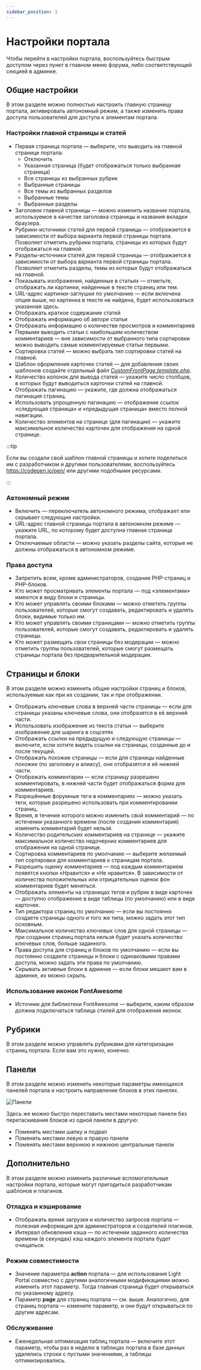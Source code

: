 ```yaml
---
sidebar_position: 3
---
```


# Настройки портала
Чтобы перейти в настройки портала, воспользуйтесь быстрым доступом через пункт в главном меню форума, либо соответствующей секцией в админке.

## Общие настройки
В этом разделе можно полностью настроить главную страницу портала, активировать автономный режим, а также изменить права доступа пользователей для доступа к элементам портала.

### Настройки главной страницы и статей

* Первая страница портала — выберите, что выводить на главной странице портала:
    * Отключить
    * Указанная страница (будет отображаться только выбранная страница)
    * Все страницы из выбранных рубрик
    * Выбранные страницы
    * Все темы из выбранных разделов
    * Выбранные темы
    * Выбранные разделы
* Заголовок главной страницы — можно изменить название портала, используемое в качестве заголовка страницы и названия вкладки браузера.
* Рубрики-источники статей для первой страницы — отображается в зависимости от выбора варианта первой страницы портала. Позволяет отметить рубрики портала, страницы из которых будут отображаться на главной.
* Разделы-источники статей для первой страницы — отображается в зависимости от выбора варианта первой страницы портала. Позволяет отметить разделы, темы из которых будут отображаться на главной.
* Показывать изображения, найденные в статьях — отметьте, отображать ли картинки, найденные в тексте страниц или тем.
* URL-адрес картинки-заглушки по умолчанию — если включена опция выше, но картинка в тексте не найдена, будет использоваться указанная здесь.
* Отображать краткое содержание статей
* Отображать информацию об авторе статьи
* Отображать информацию о количестве просмотров и комментариев
* Первыми выводить статьи с наибольшим количеством комментариев — вне зависимости от выбранного типа сортировки можно выводить самые комментируемые статьи первыми.
* Сортировка статей — можно выбрать тип сортировки статей на главной.
* Шаблон оформления карточек статей — для добавления своих шаблонов создайте отдельный файл _[CustomFrontPage.template.php](/how_to/create_layout)_.
* Количество колонок для вывода статей — укажите число столбцов, в которых будут выводиться карточки статей на главной.
* Отображать пагинацию — укажите, где должна отображаться пагинация страниц.
* Использовать упрощенную пагинацию — отображение ссылок «следующая страница» и «предыдущая страница» вместо полной навигации.
* Количество элементов на странице (для пагинации) — укажите максимальное количество карточек для отображения на одной странице.

:::tip

Если вы создали свой шаблон главной страницы и хотите поделиться им с разработчиком и другими пользователями, воспользуйтесь https://codepen.io/pen/ или другими подобными ресурсами.

:::

### Автономный режим

* Включить — переключатель автономного режима, отображает или скрывает следующие настройки.
* URL-адрес главной страницы портала в автономном режиме — укажите URL, по которому будет доступна главная страница портала.
* Отключаемые области — можно указать разделы сайта, которые не должны отображаться в автономном режиме.

### Права доступа

* Запретить всем, кроме администраторов, создание PHP-страниц и PHP-блоков.
* Кто может просматривать элементы портала — под «элементами» имеются в виду блоки и страницы.
* Кто может управлять своими блоками — можно отметить группы пользователей, которые смогут создавать, редактировать и удалять блоки, видимые только им.
* Кто может управлять своими страницами — можно отметить группы пользователей, которые смогут создавать, редактировать и удалять страницы.
* Кто может размещать свои страницы без модерации — можно отметить группы пользователей, которые смогут размещать страницы портала без предварительной модерации.

## Страницы и блоки
В этом разделе можно изменить общие настройки страниц и блоков, используемые как при их создании, так и при отображении.

* Отображать ключевые слова в верхней части страницы — если для страницы указаны ключевые слова, они отобразятся в её верхней части.
* Использовать изображение из текста статьи — выберите изображение для шаринга в соцсетях
* Отображать ссылки на предыдущую и следующую страницы — включите, если хотите видеть ссылки на страницы, созданные до и после текущей.
* Отображать похожие страницы — если для страницы найденные похожие (по заголовку и алиасу), они отобразятся в её нижней части.
* Отображать комментарии — если страницу разрешено комментировать, в нижней части будет отображаться форма для комментариев.
* Разрешённые форумные теги в комментариях — можно указать теги, которые разрешено использовать при комментировании страниц.
* Время, в течение которого можно изменить свой комментарий — по истечении указанного времени (после создания комментария) изменить комментарий будет нельзя.
* Количество родительских комментариев на странице — укажите максимальное количество недочерних комментариев для отображения на одной странице.
* Сортировка комментариев по умолчанию — выберите желаемый тип сортировки для комментариев к страницам портала.
* Разрешить оценку комментариев — под каждым комментарием появятся кнопки «Нравится» и «Не нравится». В зависимости от количества положительных или отрицательных оценок фон комментариев будет меняться.
* Отображать элементы на страницах тегов и рубрик в виде карточек — доступно отображение в виде таблицы (по умолчанию) или в виде карточек.
* Тип редактора страниц по умолчанию — если вы постоянно создаете страницы одного и того же типа, можно задать этот тип основным.
* Максимальное количество ключевых слов для одной страницы — при создании страниц портала нельзя будет указать количество ключевых слов, больше заданного.
* Права доступа для страниц и блоков по умолчанию — если вы постоянно создаете страницы и блоки с одинаковыми правами доступа, можно задать эти права по умолчанию.
* Скрывать активные блоки в админке — если блоки мешают вам в админке, их можно скрыть.

### Использование иконок FontAwesome
* Источник для библиотеки FontAwesome — выберите, каким образом должна подключаться таблица стилей для отображения иконок.

## Рубрики
В этом разделе можно управлять рубриками для категоризации страниц портала. Если вам это нужно, конечно.

## Панели
В этом разделе можно изменить некоторые параметры имеющихся панелей портала и настроить направление блоков в этих панелях.

![Панели](panels.png)

Здесь же можно быстро переставить местами некоторые панели без перетаскивания блоков из одной панели в другую:
* Поменять местами шапку и подвал
* Поменять местами левую и правую панели
* Поменять местами верхнюю и нижнюю центральные панели

## Дополнительно
В этом разделе можно изменить различные вспомогательные настройки портала, которые могут пригодиться разработчикам шаблонов и плагинов.

### Отладка и кэширование

* Отображать время загрузки и количество запросов портала — полезная информация для администраторов и создателей плагинов.
* Интервал обновления кэша — по истечении заданного количества времени (в секундах) кэш каждого элемента портала будет очищаться.

### Режим совместимости
* Значение параметра **action** портала — для использования Light Portal совместно с другими аналогичными модификациями можно изменить этот параметр. Тогда главная страница будет открываться по указанному адресу.
* Параметр **page** для страниц портала — см. выше. Аналогично, для страниц портала — измените параметр, и они будут открываться по другим адресам.

### Обслуживание
* Еженедельная оптимизация таблиц портала — включите этот параметр, чтобы раз в неделю в таблицах портала в базе данных удалялись строки с пустыми значениями, а таблицы оптимизировались.